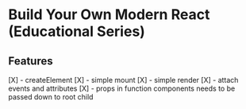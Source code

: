 # Build Your Own Modern React (Educational Series)

## Features
[X] - createElement
[X] - simple mount
[X] - simple render
[X] - attach events and attributes
[X] - props in function components needs to be passed down to root child